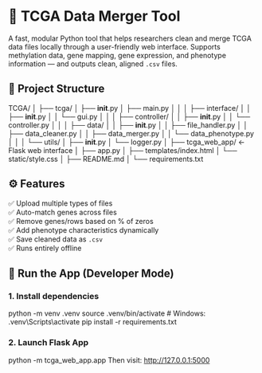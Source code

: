 # 🧬 TCGA Data Merger Tool

A fast, modular Python tool that helps researchers clean and merge TCGA data files locally through a user-friendly web interface.
Supports methylation data, gene mapping, gene expression, and phenotype information — and outputs clean, aligned `.csv` files.

## 📁 Project Structure
TCGA/
│
├── tcga/
│   ├── __init__.py
│   ├── main.py
│   │
│   ├── interface/
│   │   ├── __init__.py
│   │   └── gui.py
│   │
│   ├── controller/
│   │   ├── __init__.py
│   │   └── controller.py
│   │
│   ├── data/
│   │   ├── __init__.py
│   │   ├── file_handler.py
│   │   ├── data_cleaner.py
│   │   ├── data_merger.py
│   │   └── data_phenotype.py
│   │
│   └── utils/
│       ├── __init__.py
│       └── logger.py
│
├── tcga_web_app/ ← Flask web interface
│   ├── app.py
│   ├── templates/index.html
│   └── static/style.css
│
├── README.md
│
└── requirements.txt

## ⚙️ Features
✅ Upload multiple types of files  
✅ Auto-match genes across files  
✅ Remove genes/rows based on % of zeros  
✅ Add phenotype characteristics dynamically  
✅ Save cleaned data as `.csv`  
✅ Runs entirely offline

## 🚀 Run the App (Developer Mode)
### 1. Install dependencies
python -m venv .venv
source .venv/bin/activate  # Windows: .venv\Scripts\activate
pip install -r requirements.txt

### 2. Launch Flask App
python -m tcga_web_app.app
Then visit: http://127.0.0.1:5000
